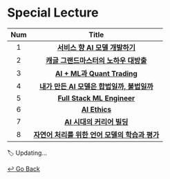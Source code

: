 # Special Lecture

| Num  |                            Title                             |
| :--: | :----------------------------------------------------------: |
|  1   | **[서비스 향 AI 모델 개발하기](https://github.com/lisy0123/Boostcamp_AI_Tech/blob/main/06_Special_Lecture/01.md)** |
|  2   | **[캐글 그랜드마스터의 노하우 대방출](https://github.com/lisy0123/Boostcamp_AI_Tech/blob/main/06_Special_Lecture/02.md)** |
|  3   | **[AI + ML과 Quant Trading](https://github.com/lisy0123/Boostcamp_AI_Tech/blob/main/06_Special_Lecture/03.md)** |
|  4   | **[내가 만든 AI 모델은 합법일까, 불법일까](https://github.com/lisy0123/Boostcamp_AI_Tech/blob/main/06_Special_Lecture/04.md)** |
|  5   | **[Full Stack ML Engineer](https://github.com/lisy0123/Boostcamp_AI_Tech/blob/main/06_Special_Lecture/05.md)** |
|  6   | **[AI Ethics](https://github.com/lisy0123/Boostcamp_AI_Tech/blob/main/06_Special_Lecture/06.md)** |
|  7   | **[AI 시대의 커리어 빌딩](https://github.com/lisy0123/Boostcamp_AI_Tech/blob/main/06_Special_Lecture/07.md)** |
|  8   | **[자연어 처리를 위한 언어 모델의 학습과 평가](https://github.com/lisy0123/Boostcamp_AI_Tech/blob/main/06_Special_Lecture/08.md)** |

:label: Updating...



[↩️ Go Back](https://github.com/lisy0123/Boostcamp_AI_Tech)

